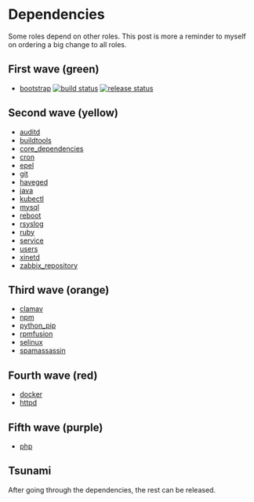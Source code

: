 # Dependencies

Some roles depend on other roles. This post is more a reminder to myself on ordering a big change to all roles.

## First wave (green)
- [bootstrap](https://github.com/robertdebock/ansible-role-bootstrap) [![build status](https://api.travis-ci.org/robertdebock/ansible-role-bootstrap.svg?branch=master)](https://travis-ci.org/robertdebock/ansible-role-bootstrap) [![release status](https://img.shields.io/github/commits-since/robertdebock/ansible-role-bootstrap/latest.svg)](https://github.com/robertdebock/ansible-role-bootstrap/releases)

## Second wave (yellow)
- [auditd](https://github.com/robertdebock/ansible-role-auditd/releases)
- [buildtools](https://github.com/robertdebock/ansible-role-buildtools/releases)
- [core_dependencies](https://github.com/robertdebock/ansible-role-core_dependencies/releases)
- [cron](https://github.com/robertdebock/ansible-role-cron/releases)
- [epel](https://github.com/robertdebock/ansible-role-epel/releases)
- [git](https://github.com/robertdebock/ansible-role-git/releases)
- [haveged](https://github.com/robertdebock/ansible-role-haveged/releases)
- [java](https://github.com/robertdebock/ansible-role-java/releases)
- [kubectl](https://github.com/robertdebock/ansible-role-kubectl/releases)
- [mysql](https://github.com/robertdebock/ansible-role-mysql/releases)
- [reboot](https://github.com/robertdebock/ansible-role-reboot/releases)
- [rsyslog](https://github.com/robertdebock/ansible-role-rsyslog/releases)
- [ruby](https://github.com/robertdebock/ansible-role-ruby/releases)
- [service](https://github.com/robertdebock/ansible-role-service/releases)
- [users](https://github.com/robertdebock/ansible-role-users/releases)
- [xinetd](https://github.com/robertdebock/ansible-role-xinetd/releases)
- [zabbix_repository](https://github.com/robertdebock/ansible-role-zabbix_repository/releases)

## Third wave (orange)
- [clamav](https://github.com/robertdebock/ansible-role-clamav/releases)
- [npm](https://github.com/robertdebock/ansible-role-npm/releases)
- [python_pip](https://github.com/robertdebock/ansible-role-python_pip/releases)
- [rpmfusion](https://github.com/robertdebock/ansible-role-rpmfusion/releases)
- [selinux](https://github.com/robertdebock/ansible-role-selinux/releases)
- [spamassassin](https://github.com/robertdebock/ansible-role-spamassassin/releases)

## Fourth wave (red)
- [docker](https://github.com/robertdebock/ansible-role-docker/releases)
- [httpd](https://github.com/robertdebock/ansible-role-httpd/releases)

## Fifth wave (purple)
- [php](https://github.com/robertdebock/ansible-role-php/releases)

## Tsunami

After going through the dependencies, the rest can be released.
